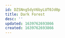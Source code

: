 ```yaml
---
id: DZSNng5dyV6byLUT0Jd0p
title: Dark Forest
desc: ''
updated: 1639762693866
created: 1639762693866
---
```


